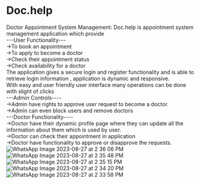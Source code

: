 # Doc.help

Doctor Appointment System Management:
Doc.help is appointment system management application which provide <br>
---User Functionality---<br>
->To book an appointment <br>
->To apply to become a doctor<br>
->Check their appointment status<br>
->Check availability for a doctor<br>
The application gives a secure login and register functionality and is able to retrieve login information , application is dynamic and responsive.<br>
With easy and user friendly user interface many operations can be done with slight of clicks<br>
---Admin Controls----<br>
->Admin have rights to approve user request to become a doctor.<br>
->Admin can even block users and remove doctors<br>
---Doctor Functionality----<br>
->Doctor have their dynamic profile page where they can update all the information about them which is used by user.<br>
->Doctor can check their appointment in application<br>
->Doctor have functionality to approve or disapprove the requests.<br>
![WhatsApp Image 2023-08-27 at 2 36 06 PM](https://github.com/janrai1/Doc.help/assets/105383317/22da164b-02e4-4f9a-b4ca-0f2db359a8a7)
![WhatsApp Image 2023-08-27 at 2 35 48 PM](https://github.com/janrai1/Doc.help/assets/105383317/7a6b0929-1c54-413e-834b-6d85bbb5c699)
![WhatsApp Image 2023-08-27 at 2 35 15 PM](https://github.com/janrai1/Doc.help/assets/105383317/809fdca4-e2c9-4f02-8096-675eb1ccb74c)
![WhatsApp Image 2023-08-27 at 2 34 20 PM](https://github.com/janrai1/Doc.help/assets/105383317/ede0a9fb-d85e-4814-82e4-bb32c3bedbf9)
![WhatsApp Image 2023-08-27 at 2 33 58 PM](https://github.com/janrai1/Doc.help/assets/105383317/0b24e1e6-4bb2-4dc8-a9cb-d330ecbf416e)
